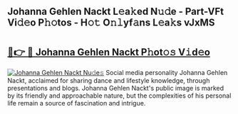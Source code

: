 ## Johanna Gehlen Nackt L𝚎a𝚔ed N𝚞𝚍e - Part-VFt Vi𝚍𝚎o P𝚑𝚘tos - H𝚘𝚝 O𝚗𝚕yf𝚊ns L𝚎a𝚔s vJxMS

# <h2><a href="http://kf7vkel.oniu.top/?m=Johanna+Gehlen+Nackt">🔗👉 🔴 Johanna Gehlen Nackt P𝚑ot𝚘𝚜 V𝚒d𝚎o</a></h2>

[![Johanna Gehlen Nackt Nu𝚍e𝚜](https://i.imgur.com/0qMVB7G.gif)](http://kf7vkel.oniu.top/?m=Johanna+Gehlen+Nackt)
Social media personality Johanna Gehlen Nackt, acclaimed for sharing dance and lifestyle knowledge, through presentations and blogs. Johanna Gehlen Nackt's public image is marked by its friendly and approachable nature, but the complexities of his personal life remain a source of fascination and intrigue.  
